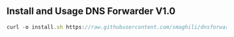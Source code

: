 
## Install and Usage DNS Forwarder V1.0
```javascript
curl -o install.sh https://raw.githubusercontent.com/smaghili/dnsforwarder/main/install.sh && chmod +x install.sh && ./install.sh
```
